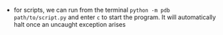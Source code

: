 

- for scripts, we can run from the terminal `python -m pdb path/to/script.py` and enter `c` to start the program. It will automatically halt once an uncaught exception arises





